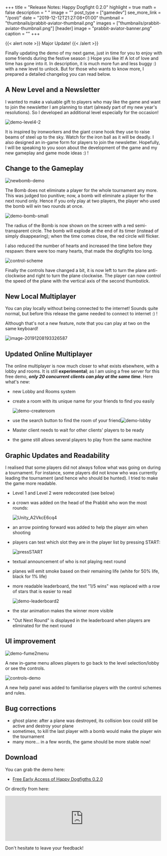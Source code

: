 +++
title = "Release Notes: Happy Dogfight 0.2.0"
highlight = true
math = false
description = " "
image = ""
post_type = ["gamedev"]
see_more_link = "/post/"
date = "2019-12-12T21:27:08+01:00"
thumbnail = "thumbnails/prabbit-aviator-thumbnail.png"
images = ["thumbnails/prabbit-aviator-thumbnail.png"]
[header]
image = "prabbit-aviator-banner.png"
caption = ""
+++

{{< alert note >}}
Major Update!
{{< /alert >}}

Finally updating the demo of my next game, just in time for you to enjoy with some friends during the festive season :) Hope you like it! A lot of love and time has gone into it. In description, it is much more fun and less buggy :) with a new level to unlock. But for those who wants to know more, I prepared a detailed changelog you can read below.

## A New Level and a Newsletter

I wanted to make a valuable gift to players who may like the game and want to join the newsletter I am planning to start (already part of my new year's resolutions). So I developed an additional level especially for the occasion!

![demo-level4-2](/Blog/img/gamedev/notes_happydogfights_020/demo-level4-2.gif)

It is inspired by ironworkers and the giant crane hook they use to raise beams of steel up to the sky. Watch for the iron ball as it will be deadly.
I also designed an in-game form for players to join the newsletter. 
Hopefully, I will be speaking to you soon about the development of the game and my new gameplay and game mode ideas :) !

## Change to the Gameplay

![newbomb-demo](/Blog/img/gamedev/notes_happydogfights_020/newbomb-demo.gif)

The Bomb does not eliminate a player for the whole tournament any more. This was judged too punitive; now, a bomb will eliminate a player for the next round only. Hence if you only play at two players, the player who used the bomb will win two rounds at once.

![demo-bomb-small](/Blog/img/gamedev/notes_happydogfights_020/demo-bomb-small.gif)

The radius of the Bomb is now shown on the screen with a red semi-transparent circle.
The bomb will explode at the end of its timer (instead of simply disappearing); when the time comes close, the red circle will flicker.

I also reduced the number of hearts and increased the time before they respawn: there were too many hearts, that made the dogfights too long.

![control-scheme](/Blog/img/gamedev/notes_happydogfights_020/control-scheme.gif)

Finally the controls have changed a bit, it is now left to turn the plane anti-clockwise and right to turn the plane clockwise. The player can now control the speed of the plane with the vertical axis of the second thumbstick.

## New Local Multiplayer

You can play locally without being connected to the internet! Sounds quite normal, but before this release the game needed to connect to internet :) !

Although that's not a new feature, note that you can play at two on the same keyboard!

![image-20191208193326587](/Blog/img/gamedev/notes_happydogfights_020/image-20191208193326587.png)

## Updated Online Multiplayer

The online multiplayer is now much closer to what exists elsewhere, with a lobby and rooms. It is still **experimental**; as I am using a free server for this free demo, ***only 20 concurrent clients can play at the same time***. Here what's new:

- new Lobby and Rooms system

- create a room with its unique name for your friends to find you easily

  ![demo-createroom](/Blog/img/gamedev/notes_happydogfights_020/demo-createroom.gif)

- use the search button to find the room of your friend![demo-lobby](/Blog/img/gamedev/notes_happydogfights_020/demo-lobby.gif)

- Master client needs to wait for other clients' players to be ready

- the game still allows several players to play from the same machine

## Graphic Updates and Readability

I realised that some players did not always follow what was going on during a tournament. For instance, some players did not know who was currently leading the tournament (and hence who should be hunted). I tried to make the game more readable.

- Level 1 and Level 2 were redecorated (see below)

- a crown was added on the head of the Prabbit who won the most rounds:

  ![Unity_A2VkcE6cq4](/Blog/img/gamedev/notes_happydogfights_020/Unity_A2VkcE6cq4.png)

- an arrow pointing forward was added to help the player aim when shooting

- players can test which slot they are in the player list by pressing START:

  ![pressSTART](/Blog/img/gamedev/notes_happydogfights_020/pressSTART.gif)

- textual announcement of who is not playing next round

- planes will emit smoke based on their remaining life (white for 50% life, black for 1% life)

- more readable leaderboard, the text "1/5 wins" was replaced with a row of stars that is easier to read

  ![demo-leaderboard2](/Blog/img/gamedev/notes_happydogfights_020/demo-leaderboard2.gif)

- the star animation makes the winner more visible

- "Out Next Round" is displayed in the leaderboard when players are eliminated for the next round


## UI improvement
![demo-fume2menu](/Blog/img/gamedev/notes_happydogfights_020/demo-fume2menu.gif)

A new in-game menu allows players to go back to the level selection/lobby or see the controls.

![controls-demo](/Blog/img/gamedev/notes_happydogfights_020/controls-demo.gif)

A new help panel was added to familiarise players with the control schemes and rules.


## Bug corrections
- ghost plane: after a plane was destroyed, its collision box could still be active and destroy your plane
- sometimes, to kill the last player with a bomb would make the player win the tournament
- many more... in a few words, the game should be more stable now!

## Download

You can grab the demo here:  

- [Free Early Access of Happy Dogfigths 0.2.0](/Blog/project/released-happy-dogfight/)

Or directly from here:

<iframe src="https://widgets.gamejolt.com/package/v1?key=Z8cUgjHM" frameborder="0" width="500" height="145"></iframe>

Don't hesitate to leave your feedback!